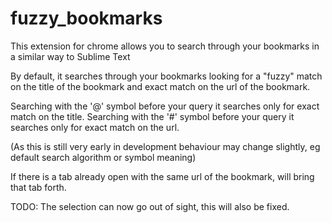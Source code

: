 fuzzy_bookmarks
===============

This extension for chrome allows you to search through your bookmarks in a similar way to Sublime Text

By default, it searches through your bookmarks looking for a "fuzzy" match on 
the title of the bookmark and exact match on the url of the bookmark. 

Searching with the '@' symbol before your query it searches only for exact match on the title.
Searching with the '#' symbol before your query it searches only for exact match on the url.

(As this is still very early in development behaviour may change slightly, eg default search algorithm or symbol meaning)

If there is a tab already open with the same url of the bookmark, will bring that tab forth.

TODO:
The selection can now go out of sight, this will also be fixed.
